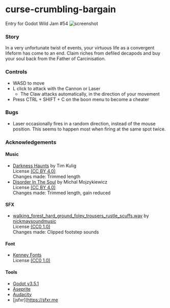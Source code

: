 # curse-crumbling-bargain
Entry for Godot Wild Jam #54
![screenshot](https://user-images.githubusercontent.com/95886475/219910276-6f80689b-5a34-4418-9fe5-4ec41f447631.png)
### Story
In a very unfortunate twist of events, your virtuous life as a convergent lifeform has come to an end. Claim riches from defiled decapods and buy your soul back from the Father of Carcinisation.
### Controls
 - WASD to move
 - L click to attack with the Cannon or Laser
   - The Claw attacks automatically, in the direction of your movement
 - Press CTRL + SHIFT + C on the boon menu to become a cheater
### Bugs
 - Laser occasionally fires in a random direction, instead of the mouse position. This seems to happen most when firing at the same spot twice.
### Acknowledgements

#### Music
 - [Darkness Haunts](https://filmmusic.io/song/8696-darkness-haunts) by Tim Kulig<br>
License [(CC BY 4.0)](https://filmmusic.io/standard-license)<br>
Changes made: Trimmed length<br>
 - [Disorder In The Soul](https://filmmusic.io/song/10062-disorder-in-the-soul) by Michal Mojzykiewicz<br>
License [(CC BY 4.0)](https://filmmusic.io/standard-license)<br>
Changes made: Trimmed length, gain reduced

#### SFX
 - [walking_forest_hard_ground_foley_trousers_rustle_scuffs.wav](https://freesound.org/people/nickmaysoundmusic/sounds/503264/) by [nickmaysoundmusic](https://freesound.org/people/nickmaysoundmusic/)<br>
 License [(CC0 1.0)](https://creativecommons.org/publicdomain/zero/1.0/)<br>
Changes made: Clipped footstep sounds

#### Font
 - [Kenney Fonts](https://kenney.nl/assets/kenney-fonts)<br>
 License [(CC0 1.0)](https://creativecommons.org/publicdomain/zero/1.0/)

#### Tools
 - [Godot v3.5.1](https://godotengine.org/)
 - [Aseprite](https://www.aseprite.org/)
 - [Audacity](https://www.audacityteam.org/)
 - [jsfxr](https://sfxr.me
